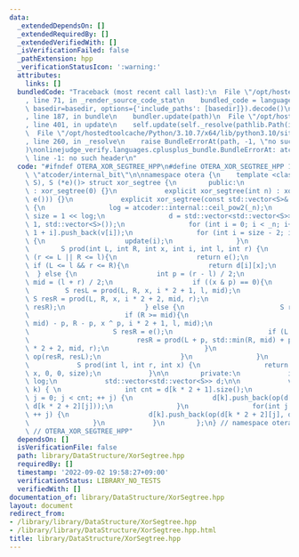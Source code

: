```yaml
---
data:
  _extendedDependsOn: []
  _extendedRequiredBy: []
  _extendedVerifiedWith: []
  _isVerificationFailed: false
  _pathExtension: hpp
  _verificationStatusIcon: ':warning:'
  attributes:
    links: []
  bundledCode: "Traceback (most recent call last):\n  File \"/opt/hostedtoolcache/Python/3.10.7/x64/lib/python3.10/site-packages/onlinejudge_verify/documentation/build.py\"\
    , line 71, in _render_source_code_stat\n    bundled_code = language.bundle(stat.path,\
    \ basedir=basedir, options={'include_paths': [basedir]}).decode()\n  File \"/opt/hostedtoolcache/Python/3.10.7/x64/lib/python3.10/site-packages/onlinejudge_verify/languages/cplusplus.py\"\
    , line 187, in bundle\n    bundler.update(path)\n  File \"/opt/hostedtoolcache/Python/3.10.7/x64/lib/python3.10/site-packages/onlinejudge_verify/languages/cplusplus_bundle.py\"\
    , line 401, in update\n    self.update(self._resolve(pathlib.Path(included), included_from=path))\n\
    \  File \"/opt/hostedtoolcache/Python/3.10.7/x64/lib/python3.10/site-packages/onlinejudge_verify/languages/cplusplus_bundle.py\"\
    , line 260, in _resolve\n    raise BundleErrorAt(path, -1, \"no such header\"\
    )\nonlinejudge_verify.languages.cplusplus_bundle.BundleErrorAt: atcoder/internal_bit:\
    \ line -1: no such header\n"
  code: "#ifndef OTERA_XOR_SEGTREE_HPP\n#define OTERA_XOR_SEGTREE_HPP 1\n\n#include\
    \ \"atcoder/internal_bit\"\n\nnamespace otera {\n    template <class S, S (*op)(S,\
    \ S), S (*e)()> struct xor_segtree {\n        public:\n            xor_segtree()\
    \ : xor_segtree(0) {}\n            explicit xor_segtree(int n) : xor_segtree(std::vector<S>(n,\
    \ e())) {}\n            explicit xor_segtree(const std::vector<S>& v) : _n(int(v.size()))\
    \ {\n                log = atcoder::internal::ceil_pow2(_n);\n               \
    \ size = 1 << log;\n                d = std::vector<std::vector<S>>(2 * size -\
    \ 1, std::vector<S>());\n                for (int i = 0; i < _n; i++) d[size -\
    \ 1 + i].push_back(v[i]);\n                for (int i = size - 2; i >= 0; i--)\
    \ {\n                    update(i);\n                }\n            }\n\n    \
    \        S prod(int L, int R, int x, int i, int l, int r) {\n                if\
    \ (r <= L || R <= l){\n                    return e();\n                } else\
    \ if (L <= l && r <= R){\n                    return d[i][x];\n              \
    \  } else {\n                    int p = (r - l) / 2;\n                    int\
    \ mid = (l + r) / 2;\n                    if ((x & p) == 0){\n               \
    \         S resL = prod(L, R, x, i * 2 + 1, l, mid);\n                       \
    \ S resR = prod(L, R, x, i * 2 + 2, mid, r);\n                        return op(resL,\
    \ resR);\n                    } else {\n                        S resL = e();\n\
    \                        if (R >= mid){\n                            resL = prod(std::max(L,\
    \ mid) - p, R - p, x ^ p, i * 2 + 1, l, mid);\n                        }\n   \
    \                     S resR = e();\n                        if (L < mid){\n \
    \                           resR = prod(L + p, std::min(R, mid) + p, x ^ p, i\
    \ * 2 + 2, mid, r);\n                        }\n                        return\
    \ op(resR, resL);\n                    }\n                }\n            }\n\n\
    \            S prod(int l, int r, int x) {\n                return prod(l, r,\
    \ x, 0, 0, size);\n            }\n\n        private:\n            int _n, size,\
    \ log;\n            std::vector<std::vector<S>> d;\n\n            void update(int\
    \ k) { \n                int cnt = d[k * 2 + 1].size();\n                for(int\
    \ j = 0; j < cnt; ++ j) {\n                    d[k].push_back(op(d[k * 2 + 1][j],\
    \ d[k * 2 + 2][j]));\n                }\n                for(int j = 0; j < cnt;\
    \ ++ j) {\n                    d[k].push_back(op(d[k * 2 + 2][j], d[k * 2 + 1][j]));\n\
    \                }\n            }\n        };\n} // namespace otera\n\n#endif\
    \ // OTERA_XOR_SEGTREE_HPP"
  dependsOn: []
  isVerificationFile: false
  path: library/DataStructure/XorSegtree.hpp
  requiredBy: []
  timestamp: '2022-09-02 19:58:27+09:00'
  verificationStatus: LIBRARY_NO_TESTS
  verifiedWith: []
documentation_of: library/DataStructure/XorSegtree.hpp
layout: document
redirect_from:
- /library/library/DataStructure/XorSegtree.hpp
- /library/library/DataStructure/XorSegtree.hpp.html
title: library/DataStructure/XorSegtree.hpp
---
```

